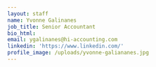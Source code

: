 ```yaml
---
layout: staff
name: Yvonne Galinanes
job_title: Senior Accountant
bio_html:
email: ygalinanes@hi-accounting.com
linkedin: 'https://www.linkedin.com/'
profile_image: /uploads/yvonne-galiananes.jpg
---
```



